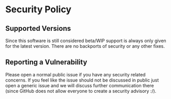 # Security Policy

## Supported Versions

Since this software is still considered beta/WIP support is always only given for the latest version. There are no backports of security or any other fixes.

## Reporting a Vulnerability

Please open a normal public issue if you have any security related concerns. If you feel like the issue should not be discussed in 
public just open a generic issue and we will discuss further communication there (since GitHub does not allow everyone to create a security advisory :/).

